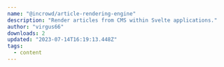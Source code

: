```yaml
---
name: "@incrowd/article-rendering-engine"
description: "Render articles from CMS within Svelte applications."
author: "virgus66"
downloads: 2
updated: "2023-07-14T16:19:13.448Z"
tags: 
  - content
---
```

